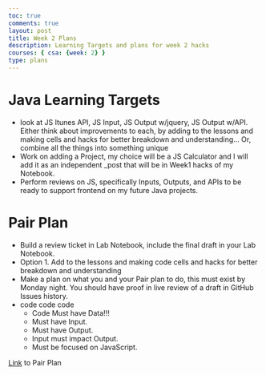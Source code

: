 ```yaml
---
toc: true
comments: true
layout: post
title: Week 2 Plans
description: Learning Targets and plans for week 2 hacks
courses: { csa: {week: 2} }
type: plans
---
```


# Java Learning Targets
-  look at JS Itunes API, JS Input, JS Output w/jquery, JS Output w/API.  Either think about improvements to each, by adding to the lessons and making cells and hacks for better breakdown and understanding… Or, combine all the things into something unique
- Work on adding a Project, my choice will be a JS Calculator and I will add it as an independent _post that will be in Week1 hacks of my Notebook.
- Perform reviews on JS, specifically Inputs, Outputs, and APIs to be ready to support frontend on my future Java projects.

# Pair Plan
- Build a review ticket in Lab Notebook, include the final draft in your Lab Notebook.
- Option 1. Add to the lessons and making code cells and hacks for better breakdown and understanding
- Make a plan on what you and your Pair plan to do, this must exist by Monday night. You should have proof in live review of a draft in GitHub Issues history.
- code code code
    - Code Must have Data!!!
    - Must have Input.
    - Must have Output.
    - Input must impact Output.
    - Must be focused on JavaScript.

[Link](https://github.com/vivianknee/FastPages/issues/49#issue-1881165198) to Pair Plan
